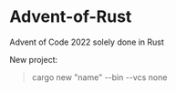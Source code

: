 # Advent-of-Rust
Advent of Code 2022 solely done in Rust 

New project:
>cargo new "name" --bin --vcs none